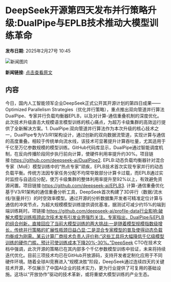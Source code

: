 # DeepSeek开源第四天发布并行策略升级:DualPipe与EPLB技术推动大模型训练革命

**发布日期**: 2025年2月27号 10:45

![新闻图片](https://pic.chinaz.com/picmap/thumb/202502051558233072_8.jpg)

**新闻链接**: [点击查看原文](https://www.aibase.com/zh/news/15777)

## 内容

今日，国内人工智能领军企业DeepSeek正式公开其开源计划的第四日成果——Optimized Parallelism Strategies（优化并行策略），重点推出双向管道并行算法DualPipe、专家并行负载均衡器EPLB，以及对计算-通信重叠机制的深度优化。此次技术升级直击大规模语言模型训练的核心痛点，为超万卡级集群的高效运行提供了全新解决方案。1. DualPipe:双向管道并行算法作为本次升级的核心技术之一，DualPipe专为V3/R1架构设计，通过创新的双向数据流管道，实现计算与通信的高度重叠。相较于传统单向流水线，该技术可显著提升计算吞吐量，尤其适用于千亿至万亿参数规模的模型训练。GitHub代码库显示，DualPipe通过智能调度机制，在反向传播阶段同步执行前向计算，使硬件利用率提升约30%。项目链接:https://github.com/deepseek-ai/DualPipe2. EPLB:动态负载均衡器针对混合专家（MoE）模型训练中的“热点专家”顽疾，EPLB技术首次实现专家并行的动态负载平衡。传统方法因专家任务分配不均常导致部分计算卡过载，而EPLB通过实时监控与自适应分配，使万卡级集群的整体利用率提升至92%以上，有效避免资源闲置。项目链接:https://github.com/deepseek-ai/EPLB3. 计算-通信重叠优化基于V3/R1架构的通信重叠分析工具，DeepSeek首次构建了3D并行（数据/流水线/张量并行）的时空效率模型。通过开源的分析数据集开发者可精准定位计算与通信的冲突节点，为超大规模模型训练提供调优基准，据测试可减少约15%的端到端训练耗时。项链接:https://github.com/deepseek-ai/profile-data行业影响:破解大模型训练瓶颈此次技术发布引发业界强烈关注。专家指出，DualPipe与EPLB的组合创新，直接回应了当前大模型训练的两大挑战:一是随着模型规模指数级增长，传统并行策略的扩展性瓶颈日益凸显;二是混合专家模型的普及使得动态负载均衡成为刚需。某云计算厂商技术负责人评价称:“这些工具将大幅降低千亿级模型训练的硬件门槛，预计可使训练成本下降20%-30%。”DeepSeek CTO在技术文档中强调，此次开源的策略已在其内部多个千亿参数模型训练中验证，未来将持续迭代优化。目前三项技术均已在GitHub开放源码，支持开发者定制化应用于不同硬件环境。随着全球AI竞赛进入“规模决胜”阶段，DeepSeek通过连续四天的关键技术开源，不仅展示了中国AI企业的技术实力，更为行业提供了可复用的基础设施。这场以“开放协作”驱动的技术革新，或将重塑大模型训练的产业生态。
